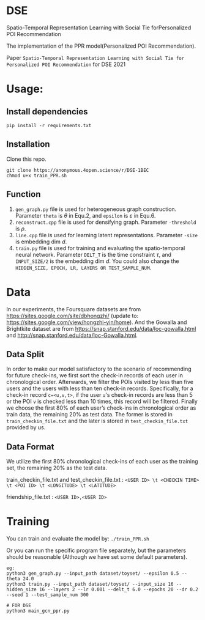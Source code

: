 # DSE
Spatio-Temporal Representation Learning with Social Tie forPersonalized POI Recommendation


The implementation of the PPR model(Personalized POI Recommendation).

Paper ```Spatio-Temporal Representation Learning with Social Tie for Personalized POI Recommendation``` for DSE 2021

# Usage:
## Install dependencies 
```pip install -r requirements.txt```
## Installation
Clone this repo.
```
git clone https://anonymous.4open.science/r/DSE-1BEC
chmod u+x train_PPR.sh
```
## Function
1. ```gen_graph.py``` file is used for heterogeneous graph construction. Parameter ```theta``` is $\theta$ in Equ.2, and ```epsilon``` is $\varepsilon$ in Equ.6.
2. ```reconstruct.cpp``` file is used for densifying graph. Parameter ```-threshold``` is $\rho$.
3. ```line.cpp``` file is used for learning latent representations. Parameter ```-size``` is embedding dim $d$.
4. ```train.py``` file is used for training and evaluating the spatio-temporal neural network. Parameter ```DELT_T``` is the time constraint $\tau$, and ```INPUT_SIZE/2``` is the embedding dim $d$. You could also change the ```HIDDEN_SIZE, EPOCH, LR, LAYERS OR TEST_SAMPLE_NUM```. 

# Data
In our experiments, the Foursquare datasets are from https://sites.google.com/site/dbhongzhi/ (update to: https://sites.google.com/view/hongzhi-yin/home). And the Gowalla and Brightkite dataset are from https://snap.stanford.edu/data/loc-gowalla.html and http://snap.stanford.edu/data/loc-Gowalla.html.

## Data Split

In order to make our model satisfactory to the scenario of recommending
for future check-ins, we first sort the check-in records of each user in chronological order. Afterwards, we filter the POIs visited by less than five users and the users with less than ten check-in records. Specifically, for a check-in record ```c=<u,v,t>```, if the user ```u```'s check-in records are less than 5 or the POI ```v``` is checked less than 10 times, this record will be filtered.
Finally we choose the first 80\% of each user’s check-ins in chronological order as train data, the remaining 20\% as test data. The former is stored in ```train_checkin_file.txt``` and the later is stored in ```test_checkin_file.txt``` provided by us.

## Data Format
We utilize the first 80% chronological check-ins of each user as the training set, the remaining 20% as the test data.

train_checkin_file.txt and test_checkin_file.txt :
```<USER ID> \t <CHECKIN TIME> \t <POI ID> \t <LONGITUDE> \t <LATITUDE>```

friendship_file.txt : ```<USER ID>,<USER ID>```

# Training
You can train and evaluate the model by: ```./train_PPR.sh```

Or you can run the specific program file separately, but the parameters should be reasonable (Although we have set some default parameters).
```
eg: 
python3 gen_graph.py --input_path dataset/toyset/ --epsilon 0.5 --theta 24.0
python3 train.py --input_path dataset/toyset/ --input_size 16 --hidden_size 16 --layers 2 --lr 0.001 --delt_t 6.0 --epochs 20 --dr 0.2 --seed 1 --test_sample_num 300

# FOR DSE
python3 main_gcn_ppr.py
```
